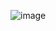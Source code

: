 
![image](https://user-images.githubusercontent.com/57552973/219043634-b49cf084-f60b-492c-a88d-77286fb709ff.png)

